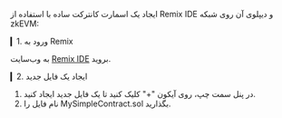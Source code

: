  ایجاد یک اسمارت کانترکت ساده با استفاده از Remix IDE و دیپلوی آن روی شبکه zkEVM:

 ▎1. ورود به Remix

به وب‌سایت [Remix IDE](https://remix.ethereum.org/) بروید.

▎2. ایجاد یک فایل جدید

1. در پنل سمت چپ، روی آیکون "+" کلیک کنید تا یک فایل جدید ایجاد کنید.
2. نام فایل را MySimpleContract.sol بگذارید.
